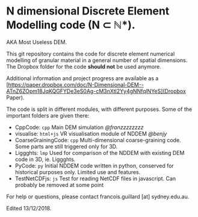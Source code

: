 # N dimensional Discrete Element Modelling code (N ⊂ ℕ*).
AKA Most Useless DEM.

This git repository contains the code for discrete element numerical modelling of granular material in a general number of spatial dimensions. The Dropbox folder for the code **should not** be used anymore.  

Additional information and project progress are available as a [https://paper.dropbox.com/doc/N-Dimensional-DEM--ATnZ6ZOpm18JqKQGFYDe3eS0Ag-cM3nXtl2Yy4gNNfqlNYeS](Dropbox Paper).

The code is split in different modules, with different purposes. Some of the important folders are given there:
- CppCode: `cpp` Main DEM simulation *@franzzzzzzzz*
- visualise: `html+js` VR visualisation module of NDDEM *@benjy*
- CoarseGrainingCode: `cpp` Multi-dimensional coarse-graining code. Some parts are still triggered only for 3D.
- Liggghts: `lmp` Used for comparison of the NDDEM with existing DEM code in 3D, ie. Liggghts.
- PyCode: `py` Initial NDDEM code written in python, conserved for historical purposes only. Limited use and features.
- TestNetCDFjs: `js` Test for reading NetCDF files in javascript. Can probably be removed at some point


For help or questions, please contact francois.guillard [at] sydney.edu.au.

Edited 13/12/2018.
